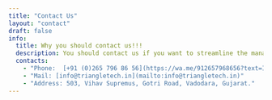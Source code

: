 ```yaml
---
title: "Contact Us"
layout: "contact"
draft: false
info: 
  title: Why you should contact us!!!
  description: You should contact us if you want to streamline the management of student-related data in your educational institution. Techsis 3.0 offers advanced features, excellent support, and seamless communication, making it an efficient solution that can save time, reduce errors, and improve the overall quality of management.
  contacts: 
    - "Phone:  [+91 (0)265 796 86 56](https://wa.me/912657968656?text=I'm+interested!,+Contact+Me)"
    - "Mail: [info@triangletech.in](mailto:info@triangletech.in)"
    - "Address: 503, Vihav Supremus, Gotri Road, Vadodara, Gujarat."
---
```

